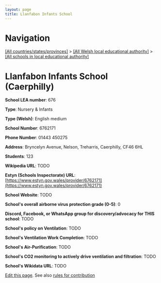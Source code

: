 ```yaml
---
layout: page
title: Llanfabon Infants School
---
```

# Navigation

[[All countries/states/provinces]](../../..) > [[All Welsh local educational authority]](../..) > [[All schools in local educational authority]](..)

# Llanfabon Infants School (Caerphilly)

**School LEA number**: 676

**Type**: Nursery & Infants

**Type (Welsh)**: English medium

**School Number**: 6762171

**Phone Number**: 01443 450275

**Address**: Bryncelyn Avenue, Nelson, Treharris, Caerphilly, CF46 6HL

**Students**: 123

**Wikipedia URL**: TODO

**Estyn (Schools Inspectorate) URL**: [https://www.estyn.gov.wales/provider/6762171](https://www.estyn.gov.wales/provider/6762171)

**School Website**: TODO

**School's overall airborne virus protection grade (0-5)**: 0

**Discord, Facebook, or WhatsApp group for discovery/advocacy for THIS school**: TODO

**School's policy on Ventilation**: TODO

**School's Ventilation Work Completion**: TODO

**School's Air-Purification**: TODO

**School's CO2 monitoring to actively drive ventilation and filtration**: TODO

**School's Wikidata URL**: TODO




[Edit this page](https://github.com/VentilationProject/Wales/edit/prif/./Caerphilly/Llanfabon_Infants_School.md). See also [rules for contribution](../../../contribution-rules/)